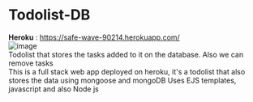 # Todolist-DB


<b>Heroku</b> : https://safe-wave-90214.herokuapp.com/
<br/>
![image](https://user-images.githubusercontent.com/99763743/197288301-49e587e4-b421-492f-bcdb-766a979c6b3e.png)
<br/>
Todolist that stores the tasks added to it on the database. Also we can remove tasks
<br/>
This is a full stack web app deployed on heroku, it's a todolist that also stores the data using mongoose and mongoDB 
Uses EJS templates, javascript and also Node js
<br>

